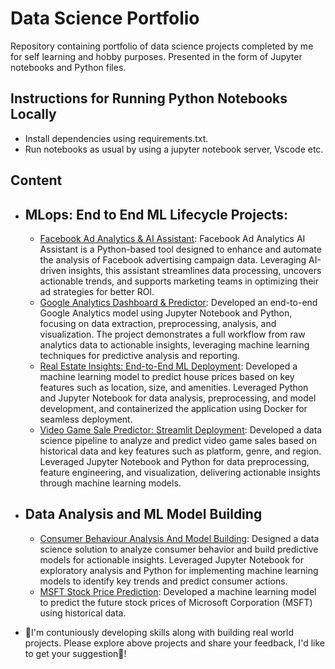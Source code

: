# **Data Science Portfolio**

Repository containing portfolio of data science projects completed by me for  self learning and hobby purposes. Presented in the form of Jupyter notebooks and Python files.

## Instructions for Running Python Notebooks Locally
- Install dependencies using requirements.txt.
- Run notebooks as usual by using a jupyter notebook server, Vscode etc.

## Content
- ## MLops: End to End ML Lifecycle Projects:
  - [Facebook Ad Analytics & AI Assistant](https://github.com/Pruthvish-Vyas/Facebook-Ad-Analytics-AI-Assistant): Facebook Ad Analytics AI Assistant is a Python-based tool designed to enhance and automate the analysis of Facebook advertising campaign data. Leveraging AI-driven insights, this assistant streamlines data processing, uncovers actionable trends, and supports marketing teams in optimizing their ad strategies for better ROI. 
  - [Google Analytics Dashboard & Predictor](https://github.com/Pruthvish-Vyas/End-to-End-Google-Analytics-model-building): Developed an end-to-end Google Analytics model using Jupyter Notebook and Python, focusing on data extraction, preprocessing, analysis, and visualization. The project demonstrates a full workflow from raw analytics data to actionable insights, leveraging machine learning techniques for predictive analysis and reporting.
  - [Real Estate Insights: End-to-End ML Deployment](https://github.com/Pruthvish-Vyas/House_price_prediction): Developed a machine learning model to predict house prices based on key features such as location, size, and amenities. Leveraged Python and Jupyter Notebook for data analysis, preprocessing, and model development, and containerized the application using Docker for seamless deployment.
  - [Video Game Sale Predictor: Streamlit Deployment](https://github.com/Pruthvish-Vyas/Data-Science-Portfolio/blob/main/end%20to%20end%20video%20game%20sales%20project/README.md): Developed a data science pipeline to analyze and predict video game sales based on historical data and key features such as platform, genre, and region. Leveraged Jupyter Notebook and Python for data preprocessing, feature engineering, and visualization, delivering actionable insights through machine learning models.
 
- ## Data Analysis and ML Model Building
  - [Consumer Behaviour Analysis And Model Building](https://github.com/Pruthvish-Vyas/Data-Science-Portfolio/tree/main/Consumer%20Behaviour%20Analysis%20And%20Model%20Building): Designed a data science solution to analyze consumer behavior and build predictive models for actionable insights. Leveraged Jupyter Notebook for exploratory analysis and Python for implementing machine learning models to identify key trends and predict consumer actions.
  - [MSFT Stock Price Prediction](https://github.com/Pruthvish-Vyas/Market-Trend-Prediction): Developed a machine learning model to predict the future stock prices of Microsoft Corporation (MSFT) using historical data. 

- 👋I'm contuniously developing skills along with building real world projects. Please explore above projects and share your feedback, I'd like to get your suggestion🙏!

